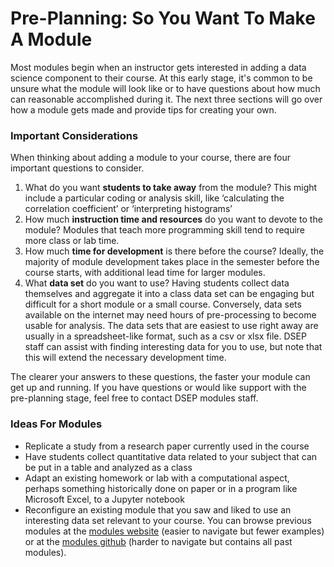 # Pre-Planning: So You Want To Make A Module

Most modules begin when an instructor gets interested in adding a data science component to their course. At this early stage, it's common to be unsure what the module will look like or to have questions about how much can reasonable accomplished during it. The next three sections will go over how a module gets made and provide tips for creating your own.

### Important Considerations

When thinking about adding a module to your course, there are four important questions to consider.

1. What do you want **students to take away** from the module? This might include a particular coding or analysis skill, like ‘calculating the correlation coefficient’ or ‘interpreting histograms’
2. How much **instruction time and resources** do you want to devote to the module? Modules that teach more programming skill tend to require more class or lab time.
3. How much **time for development** is there before the course? Ideally, the majority of module development takes place in the semester before the course starts, with additional lead time for larger modules.
4. What **data set** do you want to use? Having students collect data themselves and aggregate it into a class data set can be engaging but difficult for a short module or a small course. Conversely, data sets available on the internet may need hours of pre-processing to become usable for analysis. The data sets that are easiest to use right away are usually in a spreadsheet-like format, such as a csv or xlsx file. DSEP staff can assist with finding interesting data for you to use, but note that this will extend the necessary development time.

The clearer your answers to these questions, the faster your module can get up and running. If you have questions or would like support with the pre-planning stage, feel free to contact DSEP modules staff.

### Ideas For Modules

* Replicate a study from a research paper currently used in the course
* Have students collect quantitative data related to your subject that can be put in a table and analyzed as a class
* Adapt an existing homework or lab with a computational aspect, perhaps something historically done on paper or in a program like Microsoft Excel, to a Jupyter notebook
* Reconfigure an existing module that you saw and liked to use an interesting data set relevant to your course. You can browse previous modules at the [modules website](https://ds-modules.github.io/DS-Modules/) (easier to navigate but fewer examples) or at the [modules github](https://github.com/ds-modules) (harder to navigate but contains all past modules).
